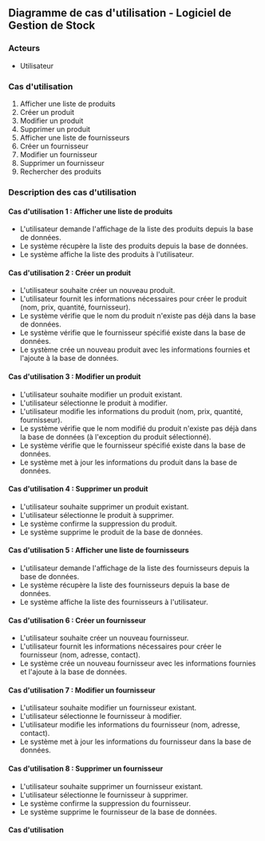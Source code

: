 ## Diagramme de cas d'utilisation - Logiciel de Gestion de Stock

### Acteurs
- Utilisateur

### Cas d'utilisation
1. Afficher une liste de produits
2. Créer un produit
3. Modifier un produit
4. Supprimer un produit
5. Afficher une liste de fournisseurs
6. Créer un fournisseur
7. Modifier un fournisseur
8. Supprimer un fournisseur
9. Rechercher des produits

### Description des cas d'utilisation

#### Cas d'utilisation 1 : Afficher une liste de produits
- L'utilisateur demande l'affichage de la liste des produits depuis la base de données.
- Le système récupère la liste des produits depuis la base de données.
- Le système affiche la liste des produits à l'utilisateur.

#### Cas d'utilisation 2 : Créer un produit
- L'utilisateur souhaite créer un nouveau produit.
- L'utilisateur fournit les informations nécessaires pour créer le produit (nom, prix, quantité, fournisseur).
- Le système vérifie que le nom du produit n'existe pas déjà dans la base de données.
- Le système vérifie que le fournisseur spécifié existe dans la base de données.
- Le système crée un nouveau produit avec les informations fournies et l'ajoute à la base de données.

#### Cas d'utilisation 3 : Modifier un produit
- L'utilisateur souhaite modifier un produit existant.
- L'utilisateur sélectionne le produit à modifier.
- L'utilisateur modifie les informations du produit (nom, prix, quantité, fournisseur).
- Le système vérifie que le nom modifié du produit n'existe pas déjà dans la base de données (à l'exception du produit sélectionné).
- Le système vérifie que le fournisseur spécifié existe dans la base de données.
- Le système met à jour les informations du produit dans la base de données.

#### Cas d'utilisation 4 : Supprimer un produit
- L'utilisateur souhaite supprimer un produit existant.
- L'utilisateur sélectionne le produit à supprimer.
- Le système confirme la suppression du produit.
- Le système supprime le produit de la base de données.

#### Cas d'utilisation 5 : Afficher une liste de fournisseurs
- L'utilisateur demande l'affichage de la liste des fournisseurs depuis la base de données.
- Le système récupère la liste des fournisseurs depuis la base de données.
- Le système affiche la liste des fournisseurs à l'utilisateur.

#### Cas d'utilisation 6 : Créer un fournisseur
- L'utilisateur souhaite créer un nouveau fournisseur.
- L'utilisateur fournit les informations nécessaires pour créer le fournisseur (nom, adresse, contact).
- Le système crée un nouveau fournisseur avec les informations fournies et l'ajoute à la base de données.

#### Cas d'utilisation 7 : Modifier un fournisseur
- L'utilisateur souhaite modifier un fournisseur existant.
- L'utilisateur sélectionne le fournisseur à modifier.
- L'utilisateur modifie les informations du fournisseur (nom, adresse, contact).
- Le système met à jour les informations du fournisseur dans la base de données.

#### Cas d'utilisation 8 : Supprimer un fournisseur
- L'utilisateur souhaite supprimer un fournisseur existant.
- L'utilisateur sélectionne le fournisseur à supprimer.
- Le système confirme la suppression du fournisseur.
- Le système supprime le fournisseur de la base de données.

#### Cas d'utilisation
